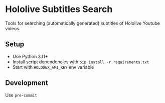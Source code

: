 # Hololive Subtitles Search

Tools for searching (automatically generated) subtitles of Hololive Youtube videos.


## Setup

- Use Python 3.11+
- Install script dependencies with `pip install -r requirements.txt`
- Start with `HOLODEX_API_KEY` env variable


## Development

Use `pre-commit`
